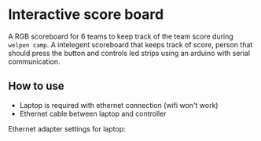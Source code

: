 # Interactive score board
A RGB scoreboard for 6 teams to keep track of the team score during `welpen camp`.
A intelegent scoreboard that keeps track of score, person that should press the button and controls led strips using an arduino with serial communication.

## How to use
* Laptop is required with ethernet connection (wifi won't work)
* Ethernet cable between laptop and controller

Ethernet adapter settings for laptop:  
